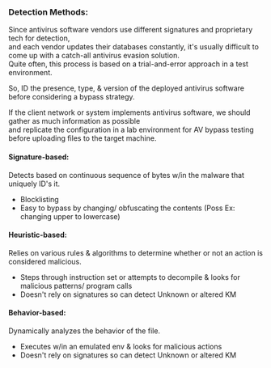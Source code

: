 

### Detection Methods:
Since antivirus software vendors use different signatures and proprietary tech for detection,  
and each vendor updates their databases constantly, it's usually difficult to come up with a catch-all antivirus evasion solution.  
Quite often, this process is based on a trial-and-error approach in a test environment.  
  
So, ID the presence, type, & version of the deployed antivirus software before considering a bypass strategy.  
  
If the client network or system implements antivirus software, we should gather as much information as possible  
and replicate the configuration in a lab environment for AV bypass testing before uploading files to the target machine.  
  
  
  
#### Signature-based:  
Detects based on continuous sequence of bytes w/in the malware that uniquely ID's it.  
- Blocklisting  
- Easy to bypass by changing/ obfuscating the contents (Poss Ex: changing upper to lowercase)  
  
  
#### Heuristic-based:  
Relies on various rules & algorithms to determine whether or not an action is considered malicious.  
- Steps through instruction set or attempts to decompile & looks for malicious patterns/ program calls  
- Doesn't rely on signatures so can detect Unknown or altered KM  
  
  
#### Behavior-based:  
Dynamically analyzes the behavior of the file.  
- Executes w/in an emulated env & looks for malicious actions  
- Doesn't rely on signatures so can detect Unknown or altered KM